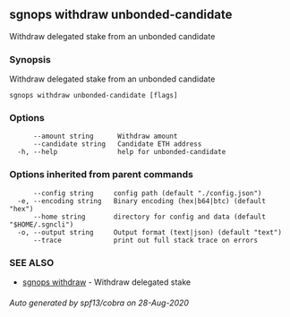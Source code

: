## sgnops withdraw unbonded-candidate

Withdraw delegated stake from an unbonded candidate

### Synopsis

Withdraw delegated stake from an unbonded candidate

```
sgnops withdraw unbonded-candidate [flags]
```

### Options

```
      --amount string      Withdraw amount
      --candidate string   Candidate ETH address
  -h, --help               help for unbonded-candidate
```

### Options inherited from parent commands

```
      --config string     config path (default "./config.json")
  -e, --encoding string   Binary encoding (hex|b64|btc) (default "hex")
      --home string       directory for config and data (default "$HOME/.sgncli")
  -o, --output string     Output format (text|json) (default "text")
      --trace             print out full stack trace on errors
```

### SEE ALSO

* [sgnops withdraw](sgnops_withdraw.md)	 - Withdraw delegated stake

###### Auto generated by spf13/cobra on 28-Aug-2020
